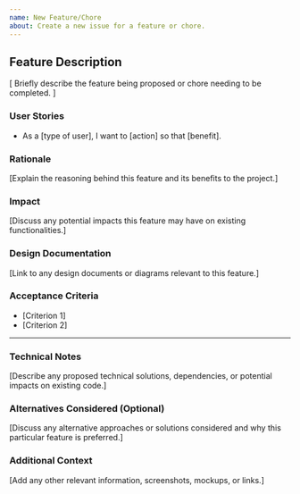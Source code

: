 ```yaml
---
name: New Feature/Chore
about: Create a new issue for a feature or chore.
---
```


## Feature Description
[ Briefly describe the feature being proposed or chore needing to be completed. ]

<!-- Free to remove or add sections as they pertain to the feature/task in question -->
### User Stories
- As a [type of user], I want to [action] so that [benefit].

### Rationale
[Explain the reasoning behind this feature and its benefits to the project.]

### Impact
[Discuss any potential impacts this feature may have on existing functionalities.]

### Design Documentation
[Link to any design documents or diagrams relevant to this feature.]

### Acceptance Criteria
- [Criterion 1]
- [Criterion 2]
---

### Technical Notes
[Describe any proposed technical solutions, dependencies, or potential impacts on existing code.]

### Alternatives Considered (Optional)
[Discuss any alternative approaches or solutions considered and why this particular feature is preferred.]

### Additional Context
[Add any other relevant information, screenshots, mockups, or links.]
